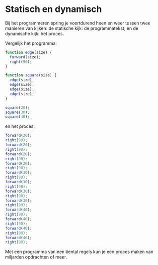 # Statisch en dynamisch

Bij het programmeren spring je voortdurend heen en weer tussen twee manieren van kijken: de statische kijk: de programmatekst; en de dynamische kijk: het proces.

Vergelijk het programma:

```js
function edge(size) {
  forward(size);
  right(90);
}

function square(size) {
  edge(size);
  edge(size);
  edge(size);
  edge(size);
}

square(20);
square(30);
square(40);
```

en het proces:

```js
forward(20);
right(90);
forward(20);
right(90);
forward(20);
right(90);
forward(20);
right(90);
forward(30);
right(90);
forward(30);
right(90);
forward(30);
right(90);
forward(30);
right(90);
forward(40);
right(90);
forward(40);
right(90);
forward(40);
right(90);
forward(40);
right(90);
```

Met een programma van een tiental regels kun je een proces maken van miljarden opdrachten of meer.
